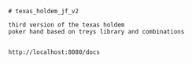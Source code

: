     # texas_holdem_jf_v2
 
    third version of the texas holdem
    poker hand based on treys library and combinations


    http://localhost:8080/docs